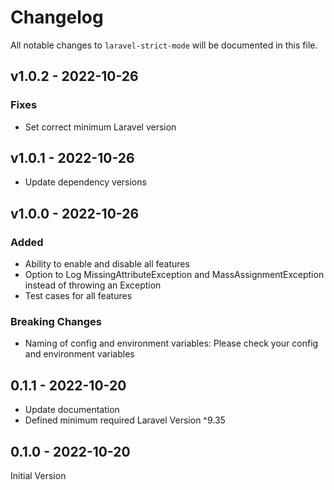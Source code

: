 # Changelog

All notable changes to `laravel-strict-mode` will be documented in this file.

## v1.0.2 - 2022-10-26

### Fixes

- Set correct minimum Laravel version

## v1.0.1 - 2022-10-26

- Update dependency versions

## v1.0.0 - 2022-10-26

### Added

- Ability to enable and disable all features
- Option to Log MissingAttributeException and MassAssignmentException instead of throwing an Exception
- Test cases for all features

### Breaking Changes

- Naming of config and environment variables: Please check your config and environment variables

## 0.1.1 - 2022-10-20

- Update documentation
- Defined minimum required Laravel Version ^9.35

## 0.1.0 - 2022-10-20

Initial Version
